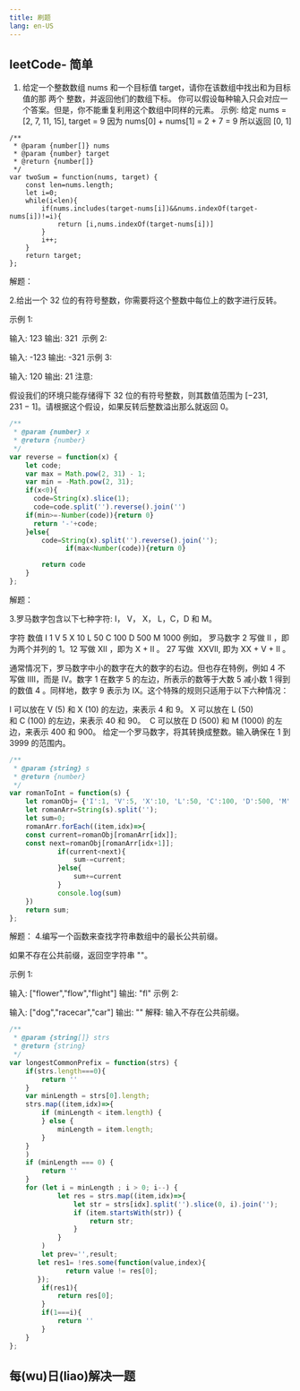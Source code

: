 ```yaml
---
title: 刷题
lang: en-US
---
```

## leetCode- 简单
1. 给定一个整数数组 nums 和一个目标值 target，请你在该数组中找出和为目标值的那 两个 整数，并返回他们的数组下标。
你可以假设每种输入只会对应一个答案。但是，你不能重复利用这个数组中同样的元素。
示例:
给定 nums = [2, 7, 11, 15], target = 9
因为 nums[0] + nums[1] = 2 + 7 = 9
所以返回 [0, 1]
```JS
/**
 * @param {number[]} nums
 * @param {number} target
 * @return {number[]}
 */
var twoSum = function(nums, target) {
    const len=nums.length;
    let i=0;
    while(i<len){
        if(nums.includes(target-nums[i])&&nums.indexOf(target-nums[i])!=i){
            return [i,nums.indexOf(target-nums[i])]
        }
        i++;
    }
    return target;
};
```
解题：

2.给出一个 32 位的有符号整数，你需要将这个整数中每位上的数字进行反转。

示例 1:

输入: 123
输出: 321
 示例 2:

输入: -123
输出: -321
示例 3:

输入: 120
输出: 21
注意:

假设我们的环境只能存储得下 32 位的有符号整数，则其数值范围为 [−231,  231 − 1]。请根据这个假设，如果反转后整数溢出那么就返回 0。
```js
/**
 * @param {number} x
 * @return {number}
 */
var reverse = function(x) {
    let code;
    var max = Math.pow(2, 31) - 1;
    var min = -Math.pow(2, 31);
    if(x<0){
      code=String(x).slice(1);
      code=code.split('').reverse().join('')
    if(min>=-Number(code)){return 0}
      return '-'+code;
    }else{
        code=String(x).split('').reverse().join('');
              if(max<Number(code)){return 0}

        return code
    }
};
```

解题：

3.罗马数字包含以下七种字符: I， V， X， L，C，D 和 M。

字符          数值
I             1
V             5
X             10
L             50
C             100
D             500
M             1000
例如， 罗马数字 2 写做 II ，即为两个并列的 1。12 写做 XII ，即为 X + II 。 27 写做  XXVII, 即为 XX + V + II 。

通常情况下，罗马数字中小的数字在大的数字的右边。但也存在特例，例如 4 不写做 IIII，而是 IV。数字 1 在数字 5 的左边，所表示的数等于大数 5 减小数 1 得到的数值 4 。同样地，数字 9 表示为 IX。这个特殊的规则只适用于以下六种情况：

I 可以放在 V (5) 和 X (10) 的左边，来表示 4 和 9。
X 可以放在 L (50) 和 C (100) 的左边，来表示 40 和 90。 
C 可以放在 D (500) 和 M (1000) 的左边，来表示 400 和 900。
给定一个罗马数字，将其转换成整数。输入确保在 1 到 3999 的范围内。
```js
/**
 * @param {string} s
 * @return {number}
 */
var romanToInt = function(s) {
    let romanObj= {'I':1, 'V':5, 'X':10, 'L':50, 'C':100, 'D':500, 'M':1000}        
    let romanArr=String(s).split('');
    let sum=0;
    romanArr.forEach((item,idx)=>{
    const current=romanObj[romanArr[idx]];
    const next=romanObj[romanArr[idx+1]];
            if(current<next){
                sum-=current;
            }else{
                sum+=current
            }
            console.log(sum)
    })
    return sum;
};
```


解题：
4.编写一个函数来查找字符串数组中的最长公共前缀。

如果不存在公共前缀，返回空字符串 ""。

示例 1:

输入: ["flower","flow","flight"]
输出: "fl"
示例 2:

输入: ["dog","racecar","car"]
输出: ""
解释: 输入不存在公共前缀。
```js
/**
 * @param {string[]} strs
 * @return {string}
 */
var longestCommonPrefix = function(strs) {
    if(strs.length===0){
        return ''
    }
    var minLength = strs[0].length;
    strs.map((item,idx)=>{
        if (minLength < item.length) {
        } else {
            minLength = item.length;
        }
    }
    )
    if (minLength === 0) {
        return ''
    }
    for (let i = minLength ; i > 0; i--) {
            let res = strs.map((item,idx)=>{
                let str = strs[idx].split('').slice(0, i).join('');
                if (item.startsWith(str)) {
                    return str;
                }
            }
        )
        let prev='',result;
       let res1= !res.some(function(value,index){
              return value != res[0];
       });
        if(res1){
            return res[0];
        }
        if(1===i){
            return ''
        }
    }
};

```


## 每(wu)日(liao)解决一题


